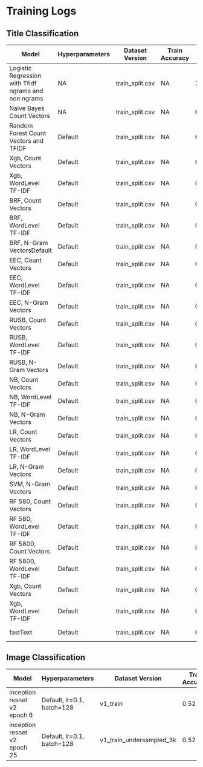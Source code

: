 <!---
Copy the first line for easier adding of rows
| Model | Hyperparameters | Dataset Version | Train Accuracy | Validation Accuracy | Test Accuracy |
-->

# Training Logs

## Title Classification

| Model | Hyperparameters | Dataset Version | Train Accuracy | Validation Accuracy | Test Accuracy |
| ----- | --------------- | --------------- | -------------- | ------------------- | ------------- |
| Logistic Regression with Tfidf ngrams and non ngrams | NA | train_split.csv | NA | 74.06 | NA |
| Naive Bayes Count Vectors | NA | train_split.csv | NA | 66.63 | NA |
| Random Forest Count Vectors and TFIDF | Default | train_split.csv | NA | 63.5 | NA |
| Xgb, Count Vectors | Default | train_split.csv | NA | 0.6877658018496433 | NA |
| Xgb, WordLevel TF-IDF | Default | train_split.csv | NA | 0.689048401251097 | NA |
| BRF, Count Vectors | Default | train_split.csv | NA | 0.5544954733991885 | NA |
| BRF, WordLevel TF-IDF | Default | train_split.csv | NA | 0.2852546072320605 | NA |
| BRF, N-Gram VectorsDefault  | Default | train_split.csv | NA | 0.3824696413972083 | NA |
| EEC, Count Vectors | Default |  train_split.csv | NA | 0.0337601164090217 | NA |
| EEC, WordLevel TF-IDF | Default | train_split.csv | NA | 0.1318977220734607 | NA |
| EEC, N-Gram Vectors | Default | train_split.csv | NA | 0.010613322532496269 | NA |
| RUSB, Count Vectors | Default | train_split.csv | NA | 0.375576607187057 | NA |
| RUSB, WordLevel TF-IDF | Default | train_split.csv | NA | 0.3271303526023267 | NA |
| RUSB, N-Gram Vectors | Default | train_split.csv | NA | 0.3239126032267501 | NA |
| NB, Count Vectors | Default | train_split.csv | NA | 0.6056494378314319 | NA |
| NB, WordLevel TF-IDF | Default | train_split.csv | NA | 0.599108930942148 | NA |
| NB, N-Gram Vectors | Default | train_split.csv | NA | 0.6283161945050741 | NA |
| LR, Count Vectors | Default | train_split.csv | NA | 0.6410146786375944 | NA |
| LR, WordLevel TF-IDF | Default | train_split.csv | NA | 0.6142376034142646 | NA |
| LR, N-Gram Vectors | Default | train_split.csv | NA | 0.6142376034142646 | NA |
| SVM, N-Gram Vectors | Default | train_split.csv | NA | 0.6038492983206198 | NA |
| RF 580, Count Vectors | Default | train_split.csv | NA | 0.5815950736182054 | NA |
| RF 580, WordLevel TF-IDF | Default | train_split.csv | NA | 0.5977888286342191 | NA |
| RF 5800, Count Vectors | Default | train_split.csv | NA | 0.5823226300038253 | NA |
| RF 5800, WordLevel TF-IDF | Default | train_split.csv | NA | 0.5834402166167878 | NA |
| Xgb, Count Vectors | Default | train_split.csv | NA | 0.6374669036850356 | NA |
| Xgb, WordLevel TF-IDF | Default | train_split.csv | NA | 0.6365443321857444 | NA |
| fastText| Default| train_split.csv | NA | 0.739 | ------------- |

## Image Classification

| Model | Hyperparameters | Dataset Version | Train Accuracy | Validation Accuracy | Test Accuracy |
| ----- | --------------- | --------------- | -------------- | ------------------- | ------------- |
| inception resnet v2 epoch 6| Default, lr=0.1, batch=128 | v1_train | 0.52 | 0.53 | NA |
| inception resnet v2 epoch 25| Default, lr=0.1, batch=128 | v1_train_undersampled_3k | 0.52 | 0.35 | NA |
